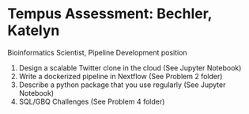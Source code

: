 # Tempus Assessment: Bechler, Katelyn
Bioinformatics Scientist, Pipeline Development position

1. Design a scalable Twitter clone in the cloud (See Jupyter Notebook)
2. Write a dockerized pipeline in Nextflow (See Problem 2 folder)
3. Describe a python package that you use regularly (See Jupyter Notebook)
4. SQL/GBQ Challenges (See Problem 4 folder)


